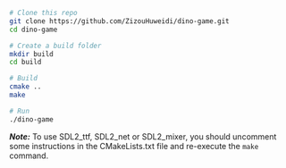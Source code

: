 
```sh
# Clone this repo
git clone https://github.com/ZizouHuweidi/dino-game.git 
cd dino-game

# Create a build folder
mkdir build
cd build

# Build
cmake ..
make

# Run
./dino-game  
```

***Note:*** To use SDL2_ttf, SDL2_net or SDL2_mixer, you should uncomment some
instructions in the CMakeLists.txt file and re-execute the `make` command.
